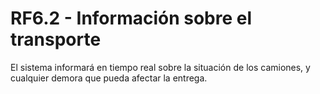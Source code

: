 # RF6.2 - Información sobre el transporte
El sistema informará en tiempo real sobre la situación de los camiones, y cualquier demora que pueda afectar la entrega.


